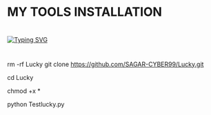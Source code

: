 # MY TOOLS INSTALLATION 
#
[![Typing SVG](https://readme-typing-svg.herokuapp.com?font=Fira+Code&size=40&pause=1000&color=F70000&vCenter=true&multiline=true&width=435&height=60&lines=LUCKY+TEST++%F0%9F%98%85)](https://git.io/typing-svg)
#
rm -rf Lucky 
git clone https://github.com/SAGAR-CYBER99/Lucky.git

cd Lucky

chmod +x *

python Testlucky.py
#
